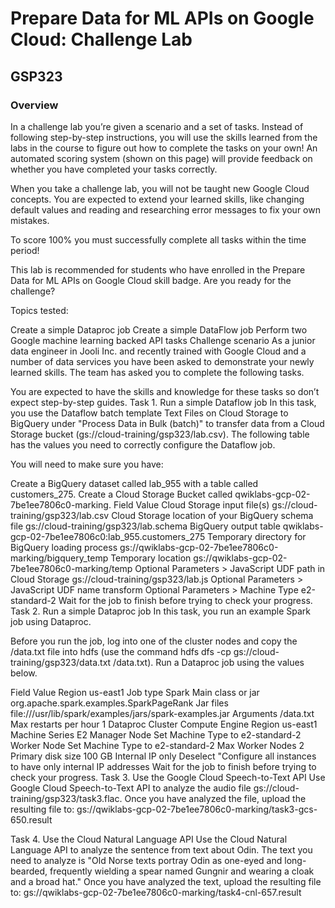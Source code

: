 # Prepare Data for ML APIs on Google Cloud: Challenge Lab 

## GSP323

### Overview

 In a challenge lab you’re given a scenario and a set of tasks. Instead of following step-by-step instructions, you will use the skills learned from the labs in the course to figure out how to complete the tasks on your own! An automated scoring system (shown on this page) will provide feedback on whether you have completed your tasks correctly.

When you take a challenge lab, you will not be taught new Google Cloud concepts. You are expected to extend your learned skills, like changing default values and reading and researching error messages to fix your own mistakes.

To score 100% you must successfully complete all tasks within the time period!

This lab is recommended for students who have enrolled in the Prepare Data for ML APIs on Google Cloud skill badge. Are you ready for the challenge?

Topics tested:

Create a simple Dataproc job Create a simple DataFlow job Perform two Google machine learning backed API tasks Challenge scenario As a junior data engineer in Jooli Inc. and recently trained with Google Cloud and a number of data services you have been asked to demonstrate your newly learned skills. The team has asked you to complete the following tasks.

You are expected to have the skills and knowledge for these tasks so don’t expect step-by-step guides. Task 1. Run a simple Dataflow job In this task, you use the Dataflow batch template Text Files on Cloud Storage to BigQuery under "Process Data in Bulk (batch)" to transfer data from a Cloud Storage bucket (gs://cloud-training/gsp323/lab.csv). The following table has the values you need to correctly configure the Dataflow job.

You will need to make sure you have:

Create a BigQuery dataset called lab_955 with a table called customers_275. Create a Cloud Storage Bucket called qwiklabs-gcp-02-7be1ee7806c0-marking. Field Value Cloud Storage input file(s) gs://cloud-training/gsp323/lab.csv Cloud Storage location of your BigQuery schema file gs://cloud-training/gsp323/lab.schema BigQuery output table qwiklabs-gcp-02-7be1ee7806c0:lab_955.customers_275 Temporary directory for BigQuery loading process gs://qwiklabs-gcp-02-7be1ee7806c0-marking/bigquery_temp Temporary location gs://qwiklabs-gcp-02-7be1ee7806c0-marking/temp Optional Parameters > JavaScript UDF path in Cloud Storage gs://cloud-training/gsp323/lab.js Optional Parameters > JavaScript UDF name transform Optional Parameters > Machine Type e2-standard-2 Wait for the job to finish before trying to check your progress. Task 2. Run a simple Dataproc job In this task, you run an example Spark job using Dataproc.

Before you run the job, log into one of the cluster nodes and copy the /data.txt file into hdfs (use the command hdfs dfs -cp gs://cloud-training/gsp323/data.txt /data.txt). Run a Dataproc job using the values below.

Field Value Region us-east1 Job type Spark Main class or jar org.apache.spark.examples.SparkPageRank Jar files file:///usr/lib/spark/examples/jars/spark-examples.jar Arguments /data.txt Max restarts per hour 1 Dataproc Cluster Compute Engine Region us-east1 Machine Series E2 Manager Node Set Machine Type to e2-standard-2 Worker Node Set Machine Type to e2-standard-2 Max Worker Nodes 2 Primary disk size 100 GB Internal IP only Deselect "Configure all instances to have only internal IP addresses Wait for the job to finish before trying to check your progress. Task 3. Use the Google Cloud Speech-to-Text API Use Google Cloud Speech-to-Text API to analyze the audio file gs://cloud-training/gsp323/task3.flac. Once you have analyzed the file, upload the resulting file to: gs://qwiklabs-gcp-02-7be1ee7806c0-marking/task3-gcs-650.result

Task 4. Use the Cloud Natural Language API Use the Cloud Natural Language API to analyze the sentence from text about Odin. The text you need to analyze is "Old Norse texts portray Odin as one-eyed and long-bearded, frequently wielding a spear named Gungnir and wearing a cloak and a broad hat." Once you have analyzed the text, upload the resulting file to: gs://qwiklabs-gcp-02-7be1ee7806c0-marking/task4-cnl-657.result